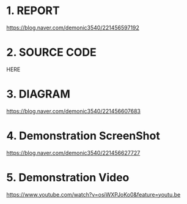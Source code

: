 # 1. REPORT  
https://blog.naver.com/demonic3540/221456597192

# 2. SOURCE CODE  
HERE

# 3. DIAGRAM  
https://blog.naver.com/demonic3540/221456607683

# 4. Demonstration ScreenShot   
https://blog.naver.com/demonic3540/221456627727

# 5. Demonstration Video  
https://www.youtube.com/watch?v=osiWXPJoKo0&feature=youtu.be




